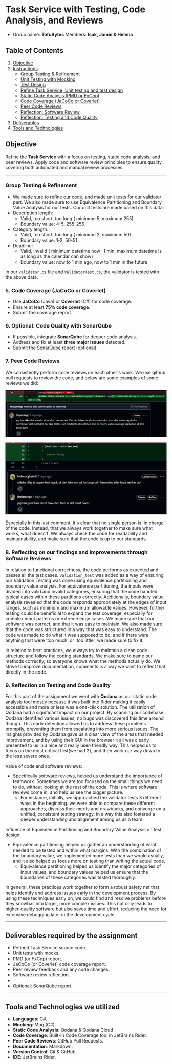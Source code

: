 # Task Service with Testing, Code Analysis, and Reviews
 - Group name: **TofuBytes** Members: **Isak, Jamie & Helena**

## Table of Contents

1. [Objective](#objective)
2. [Instructions](#instructions)
    - [Group Testing & Refinement](#1-group-testing--refinement)
    - [Unit Testing with Mocking](#2-unit-testing-with-mocking)
    - [Test Design](#3-test-design)
    - [Refine Task Service, Unit testing and test design](#1-2-and-3-refine-task-service-unit-testing-and-test-design)
    - [Static Code Analysis (PMD or FxCop)](#4-static-code-analysis-pmd-or-fxcop)
    - [Code Coverage (JaCoCo or Coverlet)](#5-code-coverage-jacoco-or-coverlet)
    - [Peer Code Reviews](#7-peer-code-reviews)
    - [Reflection: Software Review](#8-reflecting-on-our-findings-and-improvements-through-software-reviews)
    - [Reflection: Testing and Code Quality](#9-reflection-on-testing-and-code-quality)
3. [Deliverables](#Deliverables-required-by-the-assignment)
4. [Tools and Technologies](#tools-and-technologies-we-utilized)

## Objective
Refine the **Task Service** with a focus on testing, static code analysis, and peer reviews. Apply code and software review principles to ensure quality, covering both automated and manual review processes.

---

### Group Testing & Refinement
- We made sure to refine our code, and made unit tests for our validator part. We also made sure to use Equivalence Partitioning and Boundary Value Analysis for our tests.
Our unit tests are made based on this data:
- Description length:
  - Valid, too short, too long ( minimum 5, maximum 255)
  - Boundary value: 4-5, 255-256
- Category length:
  - Valid, too short, too long ( minimum 2, maximum 50)
  - Boundary value: 1-2, 50-51
- Deadline:
  - Valid, invalid ( minimum datetime now -1 min, maximum datetime is as long as the calendar can show)
  - Boundary value: now to 1 min ago, now to 1 min in the future

In our `Validator.cs` file and `ValidatorTest.cs`, the validator is tested with the above data.

### 5. Code Coverage (JaCoCo or Coverlet)
- Use **JaCoCo** (Java) or **Coverlet** (C#) for code coverage.
- Ensure at least **75% code coverage**.
- Submit the coverage report.

### 6. Optional: Code Quality with SonarQube
- If possible, integrate **SonarQube** for deeper code analysis.
- Address and fix at least **three major issues** detected.
- Submit the SonarQube report (optional).

### 7. Peer Code Reviews

We consistently perform code reviews on each other's work. We use github pull requests to review the code, and below are some examples of some reviews we did:

![Code comment 1](Images/codeComment1.png)

![Code comment 2](Images/codeComment2.png)

Especially in this last comment, it's clear that no single person is 'in charge' of the code. Instead, that we always work together to make sure what works, what doesn't.
We always check the code for readability and maintainability, and make sure that the code is up to our standards.


### 8. Reflecting on our findings and improvements through Software Reviews

In relation to functional correctness, the code performs as expected and passes all the test cases. `Validation_test` was added as a way of ensuring our Validation Testing was done using equivalence partitioning and boundary value analysis. 
For equivalence partitioning, the inputs were divided into valid and invalid categories, ensuring that the code handled typical cases within these partitions correctly. 
Additionally, boundary value analysis revealed that the code responds appropriately at the edges of input ranges, such as minimum and maximum allowable values. However, further testing could be beneficial to expand the test coverage, especially for complex input patterns or extreme edge cases.
We made sure that our software was correct, and that it was easy to maintain. We also made sure that the code was structured in a way that was easy to understand.
The code was made to do what it was supposed to do, and if there were anything that were 'too much' or 'too little', we made sure to fix it.

In relation to best practices, we always try to maintain a clean code structure and follow the coding standards. We make sure to name our methods correctly, so everyone knows what the methods actually do.
We strive to improve documentation, comments is a way we want to reflect that directly in the code.

### 9. Reflection on Testing and Code Quality

For this part of the assignment we went with **Qodana** as our static code analysis tool mostly because it was built into Rider making it easily accessible and more or less was a one-click solution.
  The utilization of Qodana had a significant impact on our project. By scanning our codebase, Qodana identified various issues, no bugs was discovered this time around though. This early detection allowed us to address these problems promptly, preventing them from escalating into more serious issues. The insights provided by Qodana gave us a clear view of the areas that needed improvement, and by using their GUI in the browser it all was clearly presented to us in a nice and really user-friendly way. This helped us to focus on the most critical first(we had 3), and then work our way down to the less severe ones.

Value of code and software reviews:
- Specifically software reviews, helped us understand the importance of teamwork. Sometimes we are too focused on the small things we need to do, without looking at the rest of the code. This is where software reviews come in, and help us see the bigger picture.
    - For instance, initially, we approached the validator tests 3 different ways in the beginning. we were able to compare these different approaches, discuss their merits and drawbacks, and converge on a unified, consistent testing strategy. In a way this also fostered a deeper understanding and alignment among us as a team.

Influence of Equivalence Partitioning and Boundary Value Analysis on test design:
- Equivalence partitioning helped us gather an understanding of what needed to be tested and within what margins. With the combination of the boundary value, we implemented more tests than we would usually, and it also helped us focus more on testing than writing the actual code.
    - Equivalence partitioning helped us identify the major categories of input values, and  boundary values helped us ensure that the boundaries of these categories was tested thoroughly.
 
In general, these practices work together to form a robust safety net that helps identify and address issues early in the development process. By using these techniques early on, we could find and resolve problems before they snowball into larger, more complex issues. This not only leads to higher-quality software but also saves time and effort, reducing the need for extensive debugging later in the development cycle.

---

## Deliverables required by the assignment
- Refined Task Service source code.
- Unit tests with mocks.
- PMD (or FxCop) report.
- JaCoCo (or Coverlet) code coverage report.
- Peer review feedback and any code changes.
- Software review reflection.
- 
- Optional: SonarQube report.

---

## Tools and Technologies we utilized
- **Languages**: C#.
- **Mocking**: Moq (C#).
- **Static Code Analysis**: Qodana & Qodana Cloud .
- **Code Coverage**: Built-in Code Coverage tool in JetBrains Rider.
- **Peer Code Reviews**: GitHub Pull Requests.
- **Documentation**: Markdown.
- **Version Control**: Git & GitHub.
- **IDE**: JetBrains Rider.